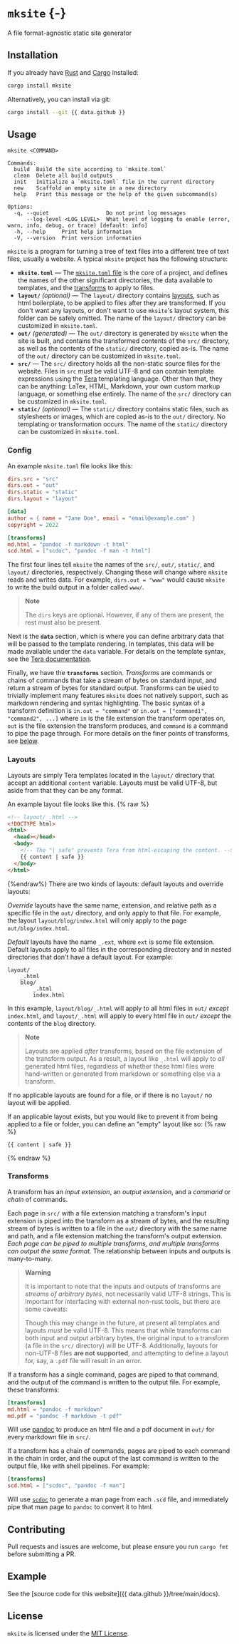 # `mksite` {-}

A file format-agnostic static site generator

## Installation

If you already have [Rust](https://www.rust-lang.org) and [Cargo](https://doc.rust-lang.org/cargo/) installed:

```sh
cargo install mksite
```

Alternatively, you can install via git:

```sh
cargo install --git {{ data.github }}
```

## Usage

```help
mksite <COMMAND>

Commands:
  build  Build the site according to `mksite.toml`
  clean  Delete all build outputs
  init   Initialize a `mksite.toml` file in the current directory
  new    Scaffold an empty site in a new directory
  help   Print this message or the help of the given subcommand(s)

Options:
  -q, --quiet                  Do not print log messages
      --log-level <LOG_LEVEL>  What level of logging to enable (error, warn, info, debug, or trace) [default: info]
  -h, --help     Print help information
  -V, --version  Print version information
```

`mksite` is a program for turning a tree of text files into a different tree of text files, usually a website. A typical `mksite` project has the following structure:

- **`mksite.toml`** — The [`mksite.toml` file](#config) is the core of a project, and defines the names of the other significant directories, the data available to templates, and the [transforms](#transforms) to apply to files.
- **`layout/`** _(optional)_ — The `layout/` directory contains [layouts](#layouts), such as html boilerplate, to be applied to files after they are transformed. If you don't want any layouts, or don't want to use `mksite`'s layout system, this folder can be safely omitted. The name of the `layout/` directory can be customized in `mksite.toml`.
- **`out/`** _(generated)_ — The `out/` directory is generated by `mksite` when the site is built, and contains the transformed contents of the `src/` directory, as well as the contents of the `static/` directory, copied as-is. The name of the `out/` directory can be customized in `mksite.toml`.
- **`src/`** — The `src/` directory holds all the non-static source files for the website. Files in `src` must be valid UTF-8 and can contain template expressions using the [Tera](https://tera.netlify.app) templating language. Other than that, they can be anything: LaTex, HTML, Markdown, your own custom markup language, or something else entirely. The name of the `src/` directory can be customized in `mksite.toml`.
- **`static/`** _(optional)_ — The `static/` directory contains static files, such as stylesheets or images, which are copied as-is to the `out/` directory. No templating or transformation occurs. The name of the `static/` directory can be customized in `mksite.toml`.

### Config

An example `mksite.toml` file looks like this:

```toml
dirs.src = "src"
dirs.out = "out"
dirs.static = "static"
dirs.layout = "layout"

[data]
author = { name = "Jane Doe", email = "email@example.com" }
copyright = 2022

[transforms]
md.html = "pandoc -f markdown -t html"
scd.html = ["scdoc", "pandoc -f man -t html"]
```

The first four lines tell `mksite` the names of the `src/`, `out/`, `static/`, and `layout/` directories, respectively. Changing these will change where `mksite` reads and writes data. For example, `dirs.out = "www"` would cause `mksite` to write the build output in a folder called `www/`.

> **Note**
>
> The `dirs` keys are optional. However, if any of them are present, the rest must also be present.

Next is the **`data`** section, which is where you can define arbitrary data that will be passed to the template rendering. In templates, this data will be made available under the `data` variable. For details on the template syntax, see the [Tera documentation](https://tera.netlify.app/docs/).

Finally, we have the **`transforms`** section. _Transforms_ are commands or chains of commands that take a stream of bytes on standard input, and return a stream of bytes for standard output. Transforms can be used to trivially implement many features `mksite` does not natively support, such as markdown rendering and syntax highlighting. The basic syntax of a transform definition is `in.out = "command"` or `in.out = ["command1", "command2", ...]` where `in` is the file extension the transform operates on, `out` is the file extension the transform produces, and `command` is a command to pipe the page through. For more details on the finer points of transforms, see [below](#transforms).

### Layouts

Layouts are simply Tera templates located in the `layout/` directory that accept an additional `content` variable. Layouts must be valid UTF-8, but aside from that they can be any format.

An example layout file looks like this.
{% raw %}

```html
<!-- layout/_.html -->
<!DOCTYPE html>
<html>
  <head></head>
  <body>
    <!-- The "| safe" prevents Tera from html-escaping the content. -->
    {{ content | safe }}
  </body>
</html>
```

{%endraw%}
There are two kinds of layouts: default layouts and override layouts:

_Override_ layouts have the same name, extension, and relative path as a specific file in the `out/` directory, and only apply to that file. For example, the layout `layout/blog/index.html` will only apply to the page `out/blog/index.html`.

_Default_ layouts have the name `_.ext`, where `ext` is some file extension. Default layouts apply to all files in the corresponding directory and in nested directories that don't have a default layout. For example:

```
layout/
    _.html
    blog/
        _.html
        index.html
```

In this example, `layout/blog/_.html` will apply to all html files in `out/` _except_ `index.html`, and `layout/_.html` will apply to every html file in `out/` _except_ the contents of the `blog` directory.

> **Note**
>
> Layouts are applied _after_ transforms, based on the file extension of the transform output. As a result, a layout like `_.html` will apply to _all_ generated html files, regardless of whether these html files were hand-written or generated from markdown or something else via a transform.

If no applicable layouts are found for a file, or if there is no `layout/` no layout will be applied.

If an applicable layout exists, but you would like to prevent it from being applied to a file or folder, you can define an "empty" layout like so:
{% raw %}

```
{{ content | safe }}
```

{% endraw %}

### Transforms

A transform has an _input extension_, an _output extension_, and a _command_ or _chain_ of commands.

Each page in `src/` with a file extension matching a transform's input extension is piped into the transform as a stream of bytes, and the resulting stream of bytes is written to a file in the `out/` directory with the same name and path, and a file extension matching the transform's output extension. _Each page can be piped to multiple transforms, and multiple transforms can output the same format._ The relationship between inputs and outputs is many-to-many.

> **Warning**
>
> It is important to note that the inputs and outputs of transforms are _streams of arbitrary bytes_, not necessarily valid UTF-8 strings. This is important for interfacing with external non-rust tools, but there are some caveats:
>
> Though this may change in the future, at present all templates and layouts _must_ be valid UTF-8. This means that while transforms can both input and output arbitrary bytes, the original input to a transform (a file in the `src/` directory) will be UTF-8. Additionally, layouts for non-UTF-8 files **are not supported**, and attempting to define a layout for, say, a `.pdf` file will result in an error.

If a transform has a single command, pages are piped to that command, and the output of the command is written to the output file. For example, these transforms:

```toml
[transforms]
md.html = "pandoc -f markdown"
md.pdf = "pandoc -f markdown -t pdf"
```

Will use [pandoc](https://pandoc.org) to produce an html file and a pdf document in `out/` for every markdown file in `src/`.

If a transform has a chain of commands, pages are piped to each command in the chain in order, and the ouput of the last command is written to the output file, like with shell pipelines. For example:

```toml
[transforms]
scd.html = ["scdoc", "pandoc -f man"]
```

Will use [`scdoc`](https://git.sr.ht/~sircmpwn/scdoc) to generate a man page from each `.scd` file, and immediately pipe that man page to `pandoc` to convert it to html.

## Contributing

Pull requests and issues are welcome, but please ensure you run `cargo fmt` before submitting a PR.

## Example

See the [source code for this website]({{ data.github }}/tree/main/docs).

## License

`mksite` is licensed under the [MIT License](./LICENSE).
